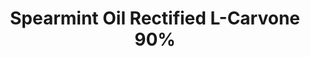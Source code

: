 ---
name: Spearmint Oil Rectified L-Carvone 90%
title: Spearmint Oil Rectified L-Carvone 90%
details:
  - detail:
      key: Usage/Application
      value: Fragrance, Flavour, Pharma
  - detail:
      key: Purity
      value: 90%
  - detail:
      key: Brand
      value: Natural Aroma
  - detail:
      key: Form
      value: Liquid
  - detail:
      key: Packaging Size
      value: 5, 25, 200 Kg
  - detail:
      key: Packing Type
      value: Can, Barrel
showOnHome: false
thumbnail: https://5.imimg.com/data5/SELLER/Default/2021/12/JR/BD/HM/3823480/spearmint-oil-rectified-l-carvone-90--500x500.jpeg
productImages:
  - https://ucarecdn.com/8213c725-21d0-4ac0-ad5e-c1975c20032b/
category: essential oils
---